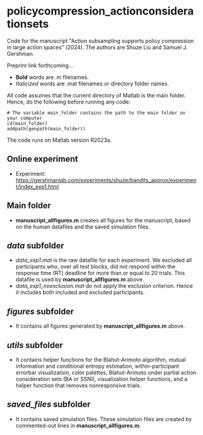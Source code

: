 # policycompression_actionconsiderationsets

 Code for the manuscript "Action subsampling supports policy compression in large action spaces" (2024). The authors are Shuze Liu and Samuel J. Gershman. 

Preprint link forthcoming...
- **Bold** words are .m filenames.
- *Italicized* words are .mat filenames or directory folder names.

All code assumes that the current directory of Matlab is the main folder. Hence, do the following before running any code:
```
# The variable main_folder contains the path to the main folder on your computer
cd(main_folder)
addpath(genpath(main_folder))
```
The code runs on Matlab version R2023a. 

## Online experiment
- Experiment: https://gershmanlab.com/experiments/shuze/bandits_approx/experiment/index_exp1.html

## Main folder
- **manuscript_allfigures.m** creates all figures for the manuscript, based on the human datafiles and the saved simulation files.

## *data* subfolder
- *data_exp1.mat* is the raw datafile for each experiment. We excluded all participants who, over all test blocks, did not respond within the response time (RT) deadline for more than or equal to 20 trials. This datafile is used by **manuscript_allfigures.m** above.
- *data_exp1_noexclusion.mat* do not apply the exclusion criterion. Hence it includes both included and excluded participants. 

## *figures* subfolder
- It contains all figures generated by **manuscript_allfigures.m** above.

## *utils* subfolder
- It contains helper functions for the Blahut-Arimoto algorithm, mutual information and conditional entropy estimation, within-participant errorbar visualization, color palettes, Blahut-Arimoto under partial action consideration sets (BA or SSNI), visualization helper functions, and a helper function that removes nonresponsive trials.

## *saved_files* subfolder
- It contains saved simulation files. These simulation files are created by commented-out lines in **manuscript_allfigures.m**.

